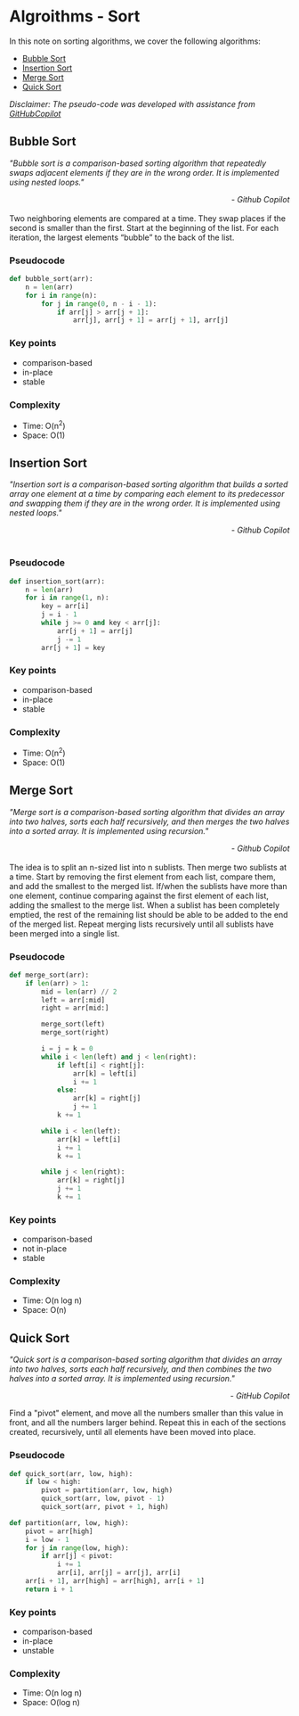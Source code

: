 # Algroithms - Sort

In this note on sorting algorithms, we cover the following algorithms:
- [Bubble Sort](#bubble-sort)
- [Insertion Sort](#insertion-sort)
- [Merge Sort](#merge-sort)
- [Quick Sort](#quick-sort)

_Disclaimer: The pseudo-code was developed with assistance from [GitHubCopilot](https://copilot.github.com/)_

## Bubble Sort


_"Bubble sort is a comparison-based sorting algorithm that repeatedly swaps adjacent elements if they are in the wrong order. It is implemented using nested loops."_
<div style="text-align: right; font-style: italic;"> - Github Copilot </div>

<br>
Two neighboring elements are compared at a time.
They swap places if the second is smaller than the first. 
Start at the beginning of the list. 
For each iteration, the largest elements “bubble” to the back of the list.

### Pseudocode
```python
def bubble_sort(arr):
    n = len(arr)
    for i in range(n):
        for j in range(0, n - i - 1):
            if arr[j] > arr[j + 1]:
                arr[j], arr[j + 1] = arr[j + 1], arr[j]
```

### Key points
- comparison-based
- in-place
- stable

### Complexity
- Time: O(n<sup>2</sup>)
- Space: O(1)


## Insertion Sort

_"Insertion sort is a comparison-based sorting algorithm that builds a sorted array one element at a time by comparing each element to its predecessor and swapping them if they are in the wrong order. It is implemented using nested loops."_
<div style="text-align: right; font-style: italic;"> - Github Copilot </div>

<br>


### Pseudocode
```python
def insertion_sort(arr):
    n = len(arr)
    for i in range(1, n):
        key = arr[i]
        j = i - 1
        while j >= 0 and key < arr[j]:
            arr[j + 1] = arr[j]
            j -= 1
        arr[j + 1] = key
```

### Key points
- comparison-based
- in-place
- stable

### Complexity
- Time: O(n<sup>2</sup>)
- Space: O(1)


## Merge Sort

_"Merge sort is a comparison-based sorting algorithm that divides an array into two halves, sorts each half recursively, and then merges the two halves into a sorted array. It is implemented using recursion."_
<div style="text-align: right; font-style: italic;"> - Github Copilot </div>


<br>
The idea is to split an n-sized list into n sublists. 
Then merge two sublists at a time.
Start by removing the first element from each list, compare them, and add the smallest to the merged list. 
If/when the sublists have more than one element, continue comparing against the first element of each list, adding the smallest to the merge list. 
When a sublist has been completely emptied, the rest of the remaining list should be able to be added to the end of the merged list.
Repeat merging lists recursively until all sublists have been merged into a single list.

### Pseudocode
```python
def merge_sort(arr):
    if len(arr) > 1:
        mid = len(arr) // 2
        left = arr[:mid]
        right = arr[mid:]

        merge_sort(left)
        merge_sort(right)

        i = j = k = 0
        while i < len(left) and j < len(right):
            if left[i] < right[j]:
                arr[k] = left[i]
                i += 1
            else:
                arr[k] = right[j]
                j += 1
            k += 1

        while i < len(left):
            arr[k] = left[i]
            i += 1
            k += 1

        while j < len(right):
            arr[k] = right[j]
            j += 1
            k += 1
```

### Key points
- comparison-based
- not in-place
- stable

### Complexity
- Time: O(n log n)
- Space: O(n)


## Quick Sort

_"Quick sort is a comparison-based sorting algorithm that divides an array into two halves, sorts each half recursively, and then combines the two halves into a sorted array. It is implemented using recursion."_
<div style="text-align: right; font-style: italic;">- GitHub Copilot </div>

Find a "pivot" element, and move all the numbers smaller than this value in front, and all the numbers larger behind. 
Repeat this in each of the sections created, recursively, until all elements have been moved into place. 

### Pseudocode
```python
def quick_sort(arr, low, high):
    if low < high:
        pivot = partition(arr, low, high)
        quick_sort(arr, low, pivot - 1)
        quick_sort(arr, pivot + 1, high)

def partition(arr, low, high):
    pivot = arr[high]
    i = low - 1
    for j in range(low, high):
        if arr[j] < pivot:
            i += 1
            arr[i], arr[j] = arr[j], arr[i]
    arr[i + 1], arr[high] = arr[high], arr[i + 1]
    return i + 1
```

### Key points
- comparison-based
- in-place
- unstable

### Complexity
- Time: O(n log n)
- Space: O(log n)


